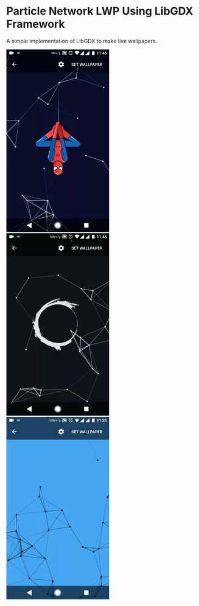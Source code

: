 # Particle Network LWP Using LibGDX Framework
A simple implementation of LibGDX to make live wallpapers.

![Alt text](/xda1.gif?raw=true "Demo")
![Alt text](/xda2.gif?raw=true "Demo")
![Alt text](/xda4.gif?raw=true "Demo")
